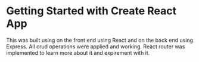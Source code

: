 # Getting Started with Create React App

This was built using on the front end using React and on the back end using Express. All crud operations were applied and working. React router was implemented to learn more about it and expirement with it.
